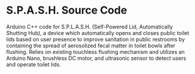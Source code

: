 # S.P.A.S.H. Source Code

Arduino C++ code for S.P.L.A.S.H. (Self-Powered Lid, Automatically Shutting Hub), a device which automatically opens and closes public toilet lids based on user presence to improve sanitation in public restrooms by containing the spread of aerosolized fecal matter in toilet bowls after flushing. Relies on existing touchless flushing mechanism and utilizes an Arduino Nano, brushless DC motor, and ultrasonic sensor to detect users and operate toilet lids.
